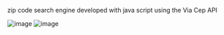 zip code search engine developed with java script using the Via Cep API

![image](https://github.com/welinsonmacedo/JavaScript_zip-code-search/assets/98168234/c9b3378f-a4f5-4a80-b20e-e130919d97af)
![image](https://github.com/welinsonmacedo/JavaScript_zip-code-search/assets/98168234/85c780bd-9449-4752-a415-1bb1d191ec33)

